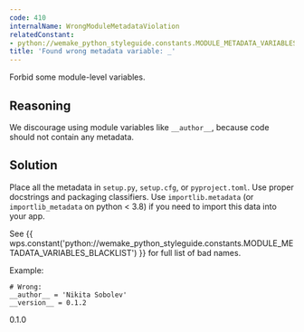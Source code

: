 ```yaml
---
code: 410
internalName: WrongModuleMetadataViolation
relatedConstant:
- python://wemake_python_styleguide.constants.MODULE_METADATA_VARIABLES_BLACKLIST
title: 'Found wrong metadata variable: _'
---
```


Forbid some module-level variables.

## Reasoning
We discourage using module variables like `__author__`, because code
should not contain any metadata.

## Solution
Place all the metadata in `setup.py`, `setup.cfg`, or
`pyproject.toml`. Use proper docstrings and packaging classifiers.
Use `importlib.metadata` (or `importlib_metadata` on python \< 3.8)
if you need to import this data into your app.

See
{{ wps.constant('python://wemake_python_styleguide.constants.MODULE_METADATA_VARIABLES_BLACKLIST') }}
for full list of bad names.

Example:

    # Wrong:
    __author__ = 'Nikita Sobolev'
    __version__ = 0.1.2

<div class="versionadded">

0.1.0

</div>